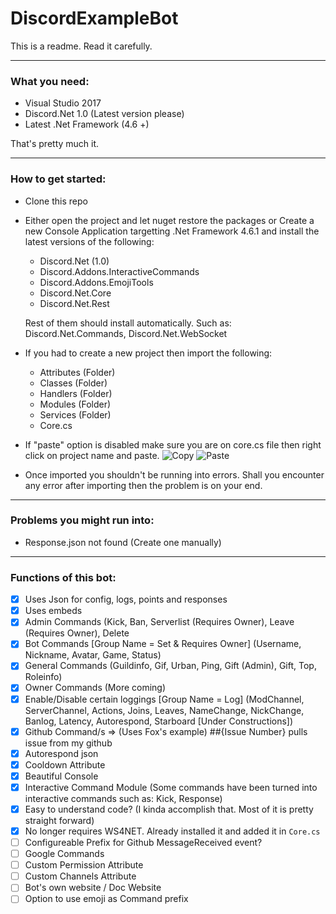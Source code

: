 # DiscordExampleBot
This is a readme. Read it carefully.

---
### What you need:

- Visual Studio 2017
- Discord.Net 1.0 (Latest version please)
 - Latest .Net Framework (4.6 +)
 
 That's pretty much it.

---
### How to get started:
- Clone this repo
- Either open the project and let nuget restore the packages or Create a new Console Application targetting .Net Framework 4.6.1 and install the latest versions of the following: 
  - Discord.Net (1.0)
  - Discord.Addons.InteractiveCommands
  - Discord.Addons.EmojiTools
  - Discord.Net.Core
  - Discord.Net.Rest
  
  Rest of them should install automatically. Such as: Discord.Net.Commands, Discord.Net.WebSocket
- If you had to create a new project then import the following:
  - Attributes (Folder)
  - Classes (Folder)
  - Handlers (Folder)
  - Modules (Folder)
  - Services (Folder)
  - Core.cs
- If "paste" option is disabled make sure you are on core.cs file then right click on project name and paste.
![Copy](http://vvcap.com/img/9KYJEq6C9qH.png)
![Paste](http://vvcap.com/img/mAnGKIfu39O.png)
- Once imported you shouldn't be running into errors. Shall you encounter any error after importing then the problem is on your end.

---

### Problems you might run into:
- Response.json not found (Create one manually)
--- 
 ### Functions of this bot:
 
- [x] Uses Json for config, logs, points and responses
- [x] Uses embeds
- [x] Admin Commands (Kick, Ban, Serverlist (Requires Owner), Leave (Requires Owner), Delete
- [x] Bot Commands [Group Name = Set & Requires Owner] (Username, Nickname, Avatar, Game, Status)
- [x] General Commands (Guildinfo, Gif, Urban, Ping, Gift (Admin), Gift, Top, Roleinfo)
- [x] Owner Commands (More coming)
- [x] Enable/Disable certain loggings [Group Name = Log] (ModChannel, ServerChannel, Actions, Joins, Leaves, NameChange, NickChange, Banlog, Latency, Autorespond, Starboard [Under Constructions])
- [x] Github Command/s => (Uses Fox's example) ##{Issue Number} pulls issue from my github
- [x] Autorespond json
- [x] Cooldown Attribute
- [x] Beautiful Console
- [x] Interactive Command Module (Some commands have been turned into interactive commands such as: Kick, Response)
- [x] Easy to understand code? (I kinda accomplish that. Most of it is pretty straight forward)
- [x] No longer requires WS4NET. Already installed it and added it in `Core.cs`
- [ ] Configureable Prefix for Github MessageReceived event?
- [ ] Google Commands
- [ ] Custom Permission Attribute
- [ ] Custom Channels Attribute
- [ ] Bot's own website / Doc Website
- [ ] Option to use emoji as Command prefix
